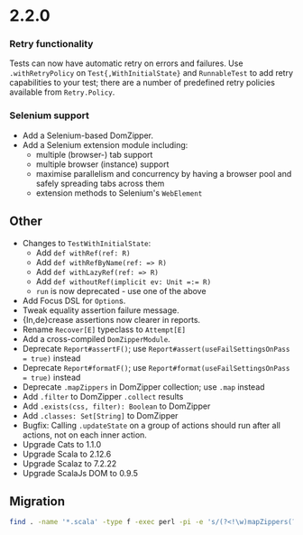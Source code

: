 # 2.2.0

### Retry functionality

Tests can now have automatic retry on errors and failures.
Use `.withRetryPolicy` on `Test{,WithInitialState}` and `RunnableTest` to add
retry capabilities to your test; there are a number of predefined retry policies
available from `Retry.Policy`.


### Selenium support

* Add a Selenium-based DomZipper.
* Add a Selenium extension module including:
  * multiple (browser-) tab support
  * multiple browser (instance) support
  * maximise parallelism and concurrency by having a browser pool and safely
    spreading tabs across them
  * extension methods to Selenium's `WebElement`

## Other

* Changes to `TestWithInitialState`:
  * Add `def withRef(ref: R)`
  * Add `def withRefByName(ref: => R)`
  * Add `def withLazyRef(ref: => R)`
  * Add `def withoutRef(implicit ev: Unit =:= R)`
  * `run` is now deprecated - use one of the above
* Add Focus DSL for `Option`s.
* Tweak equality assertion failure message.
* {In,de}crease assertions now clearer in reports.
* Rename `Recover[E]` typeclass to `Attempt[E]`
* Add a cross-compiled `DomZipperModule`.
* Deprecate `Report#assertF()`; use `Report#assert(useFailSettingsOnPass = true)` instead
* Deprecate `Report#formatF()`; use `Report#format(useFailSettingsOnPass = true)` instead
* Deprecate `.mapZippers` in DomZipper collection; use `.map` instead
* Add `.filter` to DomZipper `.collect` results
* Add `.exists(css, filter): Boolean` to DomZipper
* Add `.classes: Set[String]` to DomZipper
* Bugfix: Calling `.updateState` on a group of actions should run after all actions, not on each inner action.
* Upgrade Cats        to 1.1.0
* Upgrade Scala       to 2.12.6
* Upgrade Scalaz      to 7.2.22
* Upgrade ScalaJs DOM to 0.9.5

## Migration

```sh
find . -name '*.scala' -type f -exec perl -pi -e 's/(?<!\w)mapZippers(?!\w)/map/g' {} +
```
